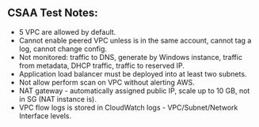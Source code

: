 ## CSAA Test Notes:  
* 5 VPC are allowed by default.
* Cannot enable peered VPC unless is in the same account, cannot tag a log, cannot change config.
* Not monitored: traffic to DNS, generate by Windows instance, traffic from metadata, DHCP traffic, traffic to reserved IP.
* Application load balancer must be deployed into at least two subnets.
* Not allow perform scan on VPC without alerting AWS.
* NAT gateway - automatically assigned public IP, scale up to 10 GB, not in SG (NAT instance is).
* VPC flow logs is stored in CloudWatch logs - VPC/Subnet/Network Interface levels.